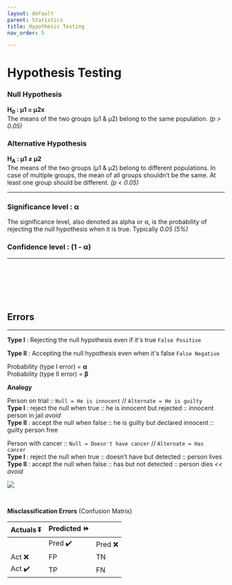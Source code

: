 ```yaml
---
layout: default
parent: Statistics
title: Hypothesis Testing
nav_order: 5

---
```

# Hypothesis Testing

### Null Hypothesis

**H<sub>0</sub> : μ1 = μ2x <br>**
The means of the two groups (μ1 & μ2) belong to the same population. _(p > 0.05)_

### Alternative Hypothesis

**H<sub>A</sub> : μ1 ≠ μ2**  
The means of the two groups (μ1 & μ2) belong to different populations. In case of multiple groups, the mean of all groups shouldn’t be the same. At least one group should be different. _(p < 0.05)_

***

### Significance level : α

The significance level, also denoted as alpha or α, is the probability of rejecting the null hypothesis when it is true. Typically _0.05 (5%)_

### Confidence level : (1 - α)

---

&nbsp;

&nbsp;

&nbsp;

## Errors

***

**Type I** : Rejecting the null hypothesis even if it's true `False Positive`

**Type II** : Accepting the null hypothesis even when it's false `False Negative`

Probability (type I error) = **α** <br>
Probability (type II error) = **β**


**Analogy**

Person on trial :: `Null = He is innocent` // `Alternate = He is guilty`  
**Type I** : reject the null when true :: he is innocent but rejected :: innocent person in jail _avoid_  
**Type II** : accept the null when false :: he is guilty but declared innocent :: guilty person free

Person with cancer :: `Null = Doesn't have cancer` // `Alternate = Has cancer`   
**Type I** : reject the null when true :: doesn’t have but detected :: person lives   
**Type II** : accept the null when false :: has but not detected :: person dies _<< avoid_

![](https://lh6.googleusercontent.com/7AEIDqZ7cCJpgMuonbteAzU9k6PAik6sNpHZ2YoAnTqzkwzi6lbA_jIoIsuIRm_qP6cv1zKOudp8K-Durmu4LNCYiGjuXVHTgY9Oty6gxyBDViZX1GIXd1QRx8dxFxno2_-rqI0y)

&nbsp;

**Misclassification Errors** (Confusion Matrix)

| Actuals ⏬ | Predicted ⏩ |  |
| --- | --- | --- |
|  | Pred ✔️ | Pred ❌ |
| Act ❌ | FP | TN |
| Act ✔️ | TP | FN |
